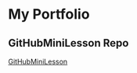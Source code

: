# My Portfolio
## GitHubMiniLesson Repo
<a href="[http://komalingawale.github.io/GitHubMiniLesson](https://github.com/komalingawale/GitHubMiniLesson)https://github.com/komalingawale/GitHubMiniLesson">GitHubMiniLesson</a>
